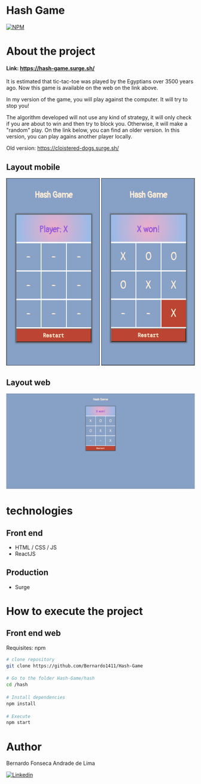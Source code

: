 # Hash Game

[![NPM](https://img.shields.io/npm/l/react)](https://github.com/Bernardo1411/Hash-Game/blob/master/LICENSE) 

# About the project

#### Link: https://hash-game.surge.sh/

It is estimated that tic-tac-toe was played by the Egyptians over 3500 years ago. Now this game is available on the web on the link above. 


In my version of the game, you will play against the computer. It will try to stop you! 


The algorithm developed will not use any kind of strategy, it will only check if you are about to win and then try to block you. Otherwise, it will make a "random" play.
On the link below, you can find an older version. In this version, you can play agains another player locally.

Old version: https://cloistered-dogs.surge.sh/

## Layout mobile
<img src="https://github.com/Bernardo1411/Hash-Game/blob/master/hash/public/hash_mobile_empty.png" alt="pagina_inicial_mobile" width="250" height="500" /> <img src="https://github.com/Bernardo1411/Hash-Game/blob/master/hash/public/hash_mobile_finished.png" alt="pagina_inicial_mobile" width="250" height="500" />

## Layout web
![Web 1](https://github.com/Bernardo1411/Hash-Game/blob/master/hash/public/hash_web_finished.png)

# technologies
## Front end
- HTML / CSS / JS
- ReactJS
## Production
- Surge

# How to execute the project
## Front end web
Requisites: npm

```bash
# clone repository
git clone https://github.com/Bernardo1411/Hash-Game

# Go to the folder Hash-Game/hash
cd /hash

# Install dependencies
npm install

# Execute
npm start
```

# Author

Bernardo Fonseca Andrade de Lima

[![Linkedin](https://img.shields.io/badge/LinkedIn-0077B5?style=for-the-badge&logo=linkedin&logoColor=white)](https://www.linkedin.com/in/bernardo-fonseca-97926811b/)
